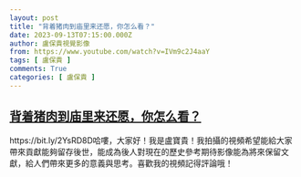 ```yaml
---
layout: post
title: "背着猪肉到庙里来还愿，你怎么看？"
date: 2023-09-13T07:15:00.000Z
author: 盧保貴視覺影像
from: https://www.youtube.com/watch?v=IVm9c2J4aaY
tags: [ 盧保貴 ]
comments: True
categories: [ 盧保貴 ]
---
```

<!--1694589300000-->
[背着猪肉到庙里来还愿，你怎么看？](https://www.youtube.com/watch?v=IVm9c2J4aaY)
------

<div>
https://bit.ly/2YsRD8D哈嘍，大家好！我是盧寶貴！我拍攝的視頻希望能給大家帶來貢獻能夠留存後世，能成為後人對現在的歷史參考期待影像能為將來保留文獻，給人們帶來更多的意義與思考。喜歡我的視頻記得評論哦！
</div>
